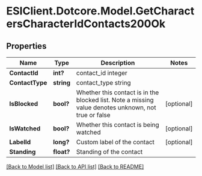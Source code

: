 # ESIClient.Dotcore.Model.GetCharactersCharacterIdContacts200Ok
## Properties

Name | Type | Description | Notes
------------ | ------------- | ------------- | -------------
**ContactId** | **int?** | contact_id integer | 
**ContactType** | **string** | contact_type string | 
**IsBlocked** | **bool?** | Whether this contact is in the blocked list. Note a missing value denotes unknown, not true or false | [optional] 
**IsWatched** | **bool?** | Whether this contact is being watched | [optional] 
**LabelId** | **long?** | Custom label of the contact | [optional] 
**Standing** | **float?** | Standing of the contact | 

[[Back to Model list]](../README.md#documentation-for-models) [[Back to API list]](../README.md#documentation-for-api-endpoints) [[Back to README]](../README.md)

